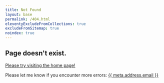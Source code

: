 ```yaml
---
title: Not Found
layout: base
permalink: /404.html
eleventyExcludeFromCollections: true
excludeFromSitemap: true
noindex: true
---
```


## Page doesn't exist.

[Please try visiting the home page!](/)

Please let me know if you encounter more errors:
<a href="mailto:{{ meta.address.email }}">{{ meta.address.email }}</a>
